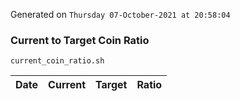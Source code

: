 Generated on `Thursday 07-October-2021 at 20:58:04`

### Current to Target Coin Ratio
`current_coin_ratio.sh`

Date|Current|Target|Ratio
---|---|---|---
